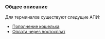 
### Общее описание

Для терминалов существуют следущие АПИ:

- [Пополнение кошелька](TerminalPaymentCashIn.md)
- [Оплата через востокплат](TerminalPaymentVostokPlat.md)
